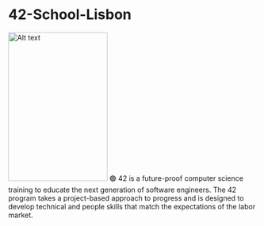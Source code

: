 # 42-School-Lisbon
<p float="left">
  <img src="https://upload.wikimedia.org/wikipedia/commons/8/8d/42_Logo.svg"  width="200" height="300" alt="Alt text" title="42 logo">
  🟢 42 is a future-proof computer science training to educate the next generation of software engineers. The 42 program takes a project-based approach to progress and is          designed to develop technical and people skills that match the expectations of the labor market.
</p>


